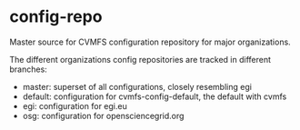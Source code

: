 # config-repo
Master source for CVMFS configuration repository for major organizations.

The different organizations config repositories are tracked in different
branches:

- master: superset of all configurations, closely resembling egi
- default: configuration for cvmfs-config-default, the default with cvmfs
- egi: configuration for egi.eu
- osg: configuration for opensciencegrid.org
